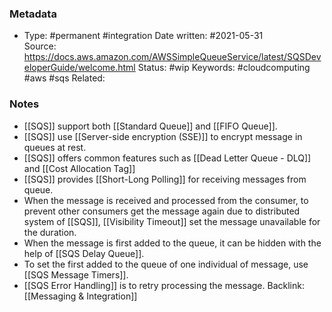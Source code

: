 ### Metadata

-  Type: #permanent #integration
    Date written: #2021-05-31  
    Source:  https://docs.aws.amazon.com/AWSSimpleQueueService/latest/SQSDeveloperGuide/welcome.html
    Status: #wip 
    Keywords:  #cloudcomputing #aws #sqs
	Related:
	
### Notes
- [[SQS]] support both [[Standard Queue]] and [[FIFO Queue]].
- [[SQS]] use [[Server-side encryption (SSE)]] to encrypt message in queues at rest.
- [[SQS]] offers common features such as [[Dead Letter Queue - DLQ]] and [[Cost Allocation Tag]]
- [[SQS]] provides [[Short-Long Polling]] for receiving messages from queue.
- When the message is received and processed from the consumer, to prevent other consumers get the message again due to distributed system of [[SQS]], [[Visibility Timeout]] set the message unavailable for the duration.
- When the message is first added to the queue, it can be hidden with the help of [[SQS Delay Queue]].
- To set the first added to the queue of one individual of message, use [[SQS Message Timers]].
- [[SQS Error Handling]] is to retry processing the message.
Backlink: [[Messaging & Integration]]